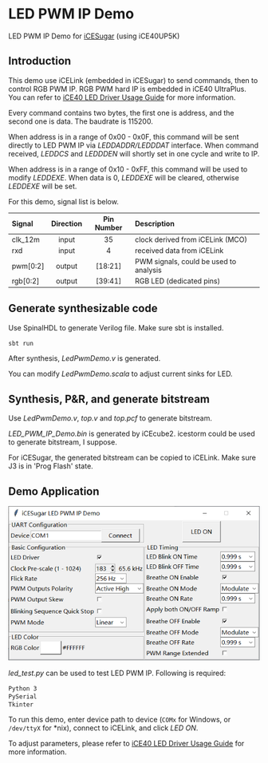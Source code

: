 # LED PWM IP Demo

LED PWM IP Demo for [iCESugar](https://github.com/wuxx/icesugar) (using iCE40UP5K)

## Introduction

This demo use iCELink (embedded in iCESugar) to send commands, then to control RGB PWM IP. RGB PWM hard IP is embedded in iCE40 UltraPlus. You can refer to [iCE40 LED Driver Usage Guide](http://www.latticesemi.com/view_document?document_id=50668) for more information.

Every command contains two bytes, the first one is address, and the second one is data. The baudrate is 115200.

When address is in a range of 0x00 - 0x0F, this command will be sent directly to LED PWM IP via *LEDDADDR/LEDDDAT* interface. When command received, *LEDDCS* and *LEDDDEN* will shortly set in one cycle and write to IP.

When address is in a range of 0x10 - 0xFF, this command will be used to modify *LEDDEXE*. When data is 0, *LEDDEXE* will be cleared, otherwise *LEDDEXE* will be set.

For this demo, signal list is below.

| Signal | Direction | Pin Number | Description |
|:-|:-:|:-:|:--|
| clk_12m | input | 35 | clock derived from iCELink (MCO) |
| rxd | input | 4 | received data from iCELink |
| pwm\[0:2\] | output | \[18:21\] | PWM signals, could be used to analysis |
| rgb\[0:2\] | output | \[39:41\] | RGB LED (dedicated pins) |

## Generate synthesizable code

Use SpinalHDL to generate Verilog file. Make sure sbt is installed.

``` bash
sbt run
```

After synthesis, *LedPwmDemo.v* is generated.

You can modify *LedPwmDemo.scala* to adjust current sinks for LED.

## Synthesis, P&R, and generate bitstream

Use *LedPwmDemo.v*, *top.v* and *top.pcf* to generate bitstream.

*LED_PWM_IP_Demo.bin* is generated by iCEcube2. icestorm could be used to generate bitstream, I suppose.

For iCESugar, the generated bitstream can be copied to iCELink. Make sure J3 is in 'Prog Flash' state.

## Demo Application

![LED PWM Demo IP](LED_PWM_IP_Demo.png)

*led_test.py* can be used to test LED PWM IP. Following is required:

```
Python 3
PySerial
Tkinter
```

To run this demo, enter device path to device (`COMx` for Windows, or `/dev/ttyX` for \*nix), connect to iCELink, and click *LED ON*.

To adjust parameters, please refer to [iCE40 LED Driver Usage Guide](http://www.latticesemi.com/view_document?document_id=50668) for more information.
